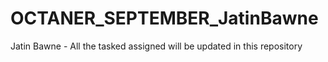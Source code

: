 # OCTANER_SEPTEMBER_JatinBawne
 Jatin Bawne - All the tasked assigned will be updated in this repository
